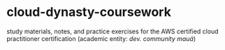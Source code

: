 # cloud-dynasty-coursework
study materials, notes, and practice exercises for the AWS certified cloud practitioner certification (academic entity: _dev. community mauá_)
